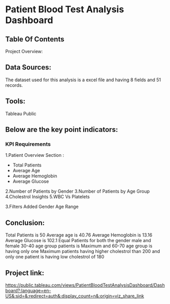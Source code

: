 # Patient Blood Test Analysis Dashboard

## Table Of Contents
Project Overview: 

## Data Sources:
The dataset used for this analysis is a excel file and having 8 fields and 51 records.

## Tools:
Tableau Public

## Below are the key point indicators:
### KPI Requirements
1.Patient Overview Section : 
- Total Patients
- Average Age
- Average Hemoglobin
- Average Glucose

2.Number of Patients by Gender
3.Number of Patients by Age Group
4.Cholestrol Insights
5.WBC Vs Platelets

3.Filters Added
Gender
Age Range

## Conclusion:
Total Patients is 50
Average age is 40.76
Average Hemoglobin is 13.16
Average Glucose is 102.1
Equal Patients for both the gender male and female
30-40 age group patients is Maximum and 60-70 age group is having only one
Maximum patients having higher cholestrol than 200 and only one patient is having low cholestrol of 180

## Project link:
https://public.tableau.com/views/PatientBloodTestAnalysisDashboard/Dashboard?:language=en-US&:sid=&:redirect=auth&:display_count=n&:origin=viz_share_link

